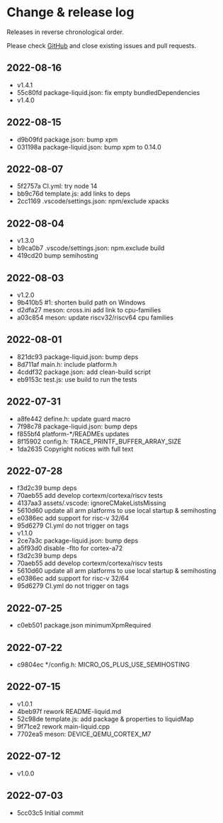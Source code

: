# Change & release log

Releases in reverse chronological order.

Please check
[GitHub](https://github.com/micro-os-plus/hello-world-qemu-template-xpack/issues/)
and close existing issues and pull requests.

## 2022-08-16

* v1.4.1
* 55c80fd package-liquid.json: fix empty bundledDependencies
* v1.4.0

## 2022-08-15

* d9b09fd package.json: bump xpm
* 031198a package-liquid.json: bump xpm to 0.14.0

## 2022-08-07

* 5f2757a CI.yml: try node 14
* bb9c76d template.js: add links to deps
* 2cc1169 .vscode/settings.json: npm/exclude xpacks

## 2022-08-04

* v1.3.0
* b9ca0b7 .vscode/settings.json: npm.exclude build
* 419cd20 bump semihosting

## 2022-08-03

* v1.2.0
* 9b410b5 #1: shorten build path on Windows
* d2dfa27 meson: cross.ini add link to cpu-families
* a03c854 meson: update riscv32/riscv64 cpu families

## 2022-08-01

* 821dc93 package-liquid.json: bump deps
* 8d711af main.h: include platform.h
* 4cddf32 package.json: add clean-build script
* eb9153c test.js: use build to run the tests

## 2022-07-31

* a8fe442 define.h: update guard macro
* 7f98c78 package-liquid.json: bump deps
* f855bf4 platform-*/READMEs updates
* 8f15902 config.h: TRACE_PRINTF_BUFFER_ARRAY_SIZE
* 1da2635 Copyright notices with full text

## 2022-07-28

* f3d2c39 bump deps
* 70aeb55 add develop cortexm/cortexa/riscv tests
* 4137aa3 assets/.vscode: ignoreCMakeListsMissing
* 5610d60 update all arm platforms to use local startup & semihosting
* e0386ec add support for risc-v 32/64
* 95d6279 CI.yml do not trigger on tags
* v1.1.0
* 2ce7a3c package-liquid.json: bump deps
* a5f93d0 disable -flto for cortex-a72
* f3d2c39 bump deps
* 70aeb55 add develop cortexm/cortexa/riscv tests
* 5610d60 update all arm platforms to use local startup & semihosting
* e0386ec add support for risc-v 32/64
* 95d6279 CI.yml do not trigger on tags

## 2022-07-25

* c0eb501 package.json minimumXpmRequired

## 2022-07-22

* c9804ec */config.h: MICRO_OS_PLUS_USE_SEMIHOSTING

## 2022-07-15

* v1.0.1
* 4beb97f rework README-liquid.md
* 52c98de template.js: add package & properties to liquidMap
* 9f71ce2 rework main-liquid.cpp
* 7702ea5 meson: DEVICE_QEMU_CORTEX_M7

## 2022-07-12

* v1.0.0

## 2022-07-03

* 5cc03c5 Initial commit
